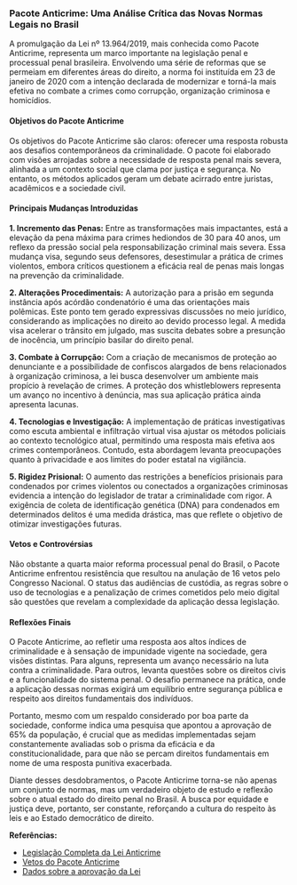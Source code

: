 ### Pacote Anticrime: Uma Análise Crítica das Novas Normas Legais no Brasil

A promulgação da Lei nº 13.964/2019, mais conhecida como Pacote Anticrime, representa um marco importante na legislação penal e processual penal brasileira. Envolvendo uma série de reformas que se permeiam em diferentes áreas do direito, a norma foi instituída em 23 de janeiro de 2020 com a intenção declarada de modernizar e torná-la mais efetiva no combate a crimes como corrupção, organização criminosa e homicídios.

#### Objetivos do Pacote Anticrime

Os objetivos do Pacote Anticrime são claros: oferecer uma resposta robusta aos desafios contemporâneos da criminalidade. O pacote foi elaborado com visões arrojadas sobre a necessidade de resposta penal mais severa, alinhada a um contexto social que clama por justiça e segurança. No entanto, os métodos aplicados geram um debate acirrado entre juristas, acadêmicos e a sociedade civil.

#### Principais Mudanças Introduzidas

**1. Incremento das Penas:**
Entre as transformações mais impactantes, está a elevação da pena máxima para crimes hediondos de 30 para 40 anos, um reflexo da pressão social pela responsabilização criminal mais severa. Essa mudança visa, segundo seus defensores, desestimular a prática de crimes violentos, embora críticos questionem a eficácia real de penas mais longas na prevenção da criminalidade.

**2. Alterações Procedimentais:**
A autorização para a prisão em segunda instância após acórdão condenatório é uma das orientações mais polêmicas. Este ponto tem gerado expressivas discussões no meio jurídico, considerando as implicações no direito ao devido processo legal. A medida visa acelerar o trânsito em julgado, mas suscita debates sobre a presunção de inocência, um princípio basilar do direito penal.

**3. Combate à Corrupção:**
Com a criação de mecanismos de proteção ao denunciante e a possibilidade de confiscos alargados de bens relacionados à organização criminosa, a lei busca desenvolver um ambiente mais propício à revelação de crimes. A proteção dos whistleblowers representa um avanço no incentivo à denúncia, mas sua aplicação prática ainda apresenta lacunas.

**4. Tecnologias e Investigação:**
A implementação de práticas investigativas como escuta ambiental e infiltração virtual visa ajustar os métodos policiais ao contexto tecnológico atual, permitindo uma resposta mais efetiva aos crimes contemporâneos. Contudo, esta abordagem levanta preocupações quanto à privacidade e aos limites do poder estatal na vigilância.

**5. Rigidez Prisional:**
O aumento das restrições a benefícios prisionais para condenados por crimes violentos ou conectados a organizações criminosas evidencia a intenção do legislador de tratar a criminalidade com rigor. A exigência de coleta de identificação genética (DNA) para condenados em determinados delitos é uma medida drástica, mas que reflete o objetivo de otimizar investigações futuras.

#### Vetos e Controvérsias

Não obstante a quarta maior reforma processual penal do Brasil, o Pacote Anticrime enfrentou resistência que resultou na anulação de 16 vetos pelo Congresso Nacional. O status das audiências de custódia, as regras sobre o uso de tecnologias e a penalização de crimes cometidos pelo meio digital são questões que revelam a complexidade da aplicação dessa legislação.

#### Reflexões Finais

O Pacote Anticrime, ao refletir uma resposta aos altos índices de criminalidade e à sensação de impunidade vigente na sociedade, gera visões distintas. Para alguns, representa um avanço necessário na luta contra a criminalidade. Para outros, levanta questões sobre os direitos civis e a funcionalidade do sistema penal. O desafio permanece na prática, onde a aplicação dessas normas exigirá um equilíbrio entre segurança pública e respeito aos direitos fundamentais dos indivíduos.

Portanto, mesmo com um respaldo considerado por boa parte da sociedade, conforme indica uma pesquisa que apontou a aprovação de 65% da população, é crucial que as medidas implementadas sejam constantemente avaliadas sob o prisma da eficácia e da constitucionalidade, para que não se percam direitos fundamentais em nome de uma resposta punitiva exacerbada.

Diante desses desdobramentos, o Pacote Anticrime torna-se não apenas um conjunto de normas, mas um verdadeiro objeto de estudo e reflexão sobre o atual estado do direito penal no Brasil. A busca por equidade e justiça deve, portanto, ser constante, reforçando a cultura do respeito às leis e ao Estado democrático de direito.

**Referências:**  
- [Legislação Completa da Lei Anticrime](https://www.planalto.gov.br/ccivil_03/_ato2019-2022/2019/lei/l13964.htm)  
- [Vetos do Pacote Anticrime](https://www12.senado.gov.br/noticias/noticias/materias/2021/04/30/vetos-derrubados-do-pacote-anticrime-sao-promulgados)  
- [Dados sobre a aprovação da Lei](https://www.gov.br/mj/pt-br/assuntos/noticias/collective-nitf-content-1554153442.57)